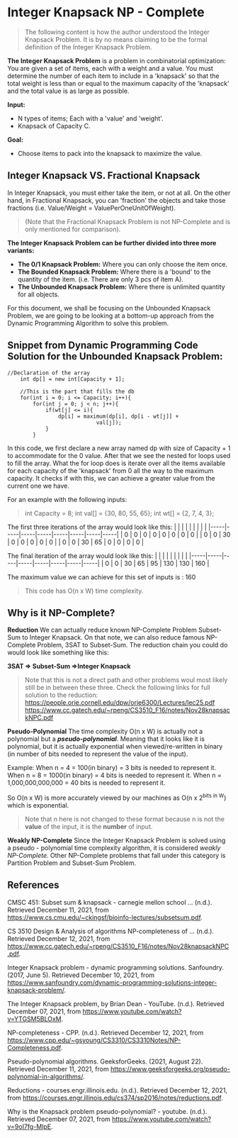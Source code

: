 ﻿# Integer Knapsack NP - Complete
>The following content is how the author understood the Integer Knapsack Problem. It is by no means claiming to be the formal definition of the Integer Knapsack Problem.

**The Integer Knapsack Problem** is a problem in combinatorial optimization: You are given a set of items, each with a weight and a value. You must determine the number of each item to include in a 'knapsack' so that the total weight is less than or equal to the maximum capacity of the 'knapsack' and the total value is as large as possible.

**Input:**
* N types of items; Each with a 'value' and 'weight'.
* Knapsack of Capacity C.

**Goal:**
* Choose items to pack into the knapsack to maximize the value.

## Integer Knapsack VS. Fractional Knapsack

In Integer Knapsack, you must either take the item, or not at all. On the other hand, in Fractional Knapsack, you can 'fraction' the objects and take those fractions (i.e. Value/Weight = ValuePerOneUnitOfWeight).

>(Note that the Fractional Knapsack Problem is not NP-Complete and is only mentioned for comparison).

**The Integer Knapsack Problem can be further divided into three more variants:**
* **The 0/1 Knapsack Problem:** Where you can only choose the item once.
* **The Bounded Knapsack Problem:** Where there is a 'bound' to the quantity of the item. (i.e. There are only 3 pcs of item A).
* **The Unbounded Knapsack Problem:** Where there is unlimited quantity for all objects. 

For this document, we shall be focusing on the Unbounded Knapsack Problem, we are going to be looking at a bottom-up approach from the Dynamic Programming Algorithm to solve this problem.


## Snippet from Dynamic Programming Code Solution for the Unbounded Knapsack Problem:

	//Declaration of the array
        int dp[] = new int[Capacity + 1];
        
        //This is the part that fills the db
        for(int i = 0; i <= Capacity; i++){
            for(int j = 0; j < n; j++){
                if(wt[j] <= i){
                    dp[i] = maximum(dp[i], dp[i - wt[j]] +
                                val[j]);
                }
            }
In this code, we first declare a new array named dp with size of Capacity + 1 to accommodate for the 0 value. After that we see the nested for loops used to fill the array. What the for loop does is iterate over all the items available for each capacity of the 'knapsack'  from 0 all the way to the maximum capacity. It checks if with this, we can achieve a greater value from the current one we have. 

For an example with the following inputs:
>int Capacity = 8;
        int val[] = {30, 80, 55, 65};
        int wt[] = {2, 7, 4, 3};

The first three iterations of the array would look like this:
|     |     |     |     |     |     |     |     |
|-----|-----|-----|-----|-----|-----|-----|-----|
|  0  |  0  |  0  |  0  |  0  |  0  |  0  |  0  |
|  0  |  0  |  30  |  0  |  0  |  0  |  0  |  0  |
|  0  |  0  |  30  |  65  |  0  |  0  |  0  |  0  |

The final iteration of the array would look like this:
|     |     |     |     |     |     |     |     |
|-----|-----|-----|-----|-----|-----|-----|-----|
|  0  |  0  |  30  |  65  |  95  |  130  |  130  |  160  |

The maximum value we can achieve for this set of inputs is : 160

>This code has O(n x W) time complexity.


## Why is it NP-Complete?

**Reduction**
We can actually reduce known NP-Complete Problem Subset-Sum to Integer Knapsack. On that note, we can also reduce famous NP-Complete Problem, 3SAT to Subset-Sum. The reduction chain you could do would look like something like this:

   **3SAT => Subset-Sum =>Integer Knapsack**
   >Note that this is not a direct path and other problems woul most likely still be in between these three.
   >Check the following links for full solution to the reduction:
   >https://people.orie.cornell.edu/dpw/orie6300/Lectures/lec25.pdf
   >https://www.cc.gatech.edu/~rpeng/CS3510_F16/notes/Nov28knapsackNPC.pdf

**Pseudo-Polynomial**
The time complexity O(n x W) is actually not a polynomial but a ***pseudo-polynomial***. Meaning that it looks like it is polynomial, but it is actually exponential when viewed/re-written in binary (in number of bits needed to represent the value of the input).

Example:
When n = 4 = 100(in binary) = 3 bits is needed to represent it.
When n = 8 = 1000(in binary) = 4 bits is needed to represent it.
When n = 1,000,000,000,000 = 40 bits is needed to represent it. 

So O(n x W) is more accurately viewed by our machines as O(n x 2<sup>bits in W</sup>) which is exponential. 
>Note that n here is not changed to these format because n is not the **value** of the input, it is the **number** of input.

**Weakly NP-Complete**
Since the Integer Knapsack Problem is solved using a pseudo - polynomial time complexity algorithm, it is considered *weakly NP-Complete.* Other NP-Complete problems that fall under this category is Partition Problem and Subset-Sum Problem. 

## References

CMSC 451: Subset sum & knapsack - carnegie mellon school ... (n.d.). Retrieved December 11, 2021, from https://www.cs.cmu.edu/~ckingsf/bioinfo-lectures/subsetsum.pdf.

CS 3510 Design & Analysis of algorithms NP-completeness of ... (n.d.). Retrieved December 12, 2021, from https://www.cc.gatech.edu/~rpeng/CS3510_F16/notes/Nov28knapsackNPC.pdf.

Integer Knapsack problem - dynamic programming solutions. Sanfoundry. (2017, June 5). Retrieved December 10, 2021, from https://www.sanfoundry.com/dynamic-programming-solutions-integer-knapsack-problem/.

The Integer Knapsack problem, by Brian Dean - YouTube. (n.d.). Retrieved December 07, 2021, from https://www.youtube.com/watch?v=YTGSM5BLOxM.

NP-completeness - CPP. (n.d.). Retrieved December 12, 2021, from https://www.cpp.edu/~gsyoung/CS3310/CS3310Notes/NP-Completeness.pdf.

Pseudo-polynomial algorithms. GeeksforGeeks. (2021, August 22). Retrieved December 11, 2021, from https://www.geeksforgeeks.org/pseudo-polynomial-in-algorithms/.

Reductions - courses.engr.illinois.edu. (n.d.). Retrieved December 12, 2021, from https://courses.engr.illinois.edu/cs374/sp2016/notes/reductions.pdf.

Why is the Knapsack problem pseudo-polynomial? - youtube. (n.d.).
Retrieved December 07, 2021, from
https://www.youtube.com/watch?v=9oI7fg-MIpE.



